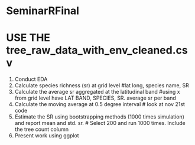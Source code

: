 # SeminarRFinal
# USE THE tree_raw_data_with_env_cleaned.csv
1. Conduct EDA
2. Calculate species richness (sr) at grid level #lat long, species name, SR
3. Calculate the average sr aggregated at the latitudinal band #using x from grid level have LAT BAND, SPECIES, SR. average sr per band 
4. Calculate the moving average at 0.5 degree interval # look at nov 21st code 
5. Estimate the SR using bootstrapping methods (1000 times simulation) and report mean and std. sr. # Select 200 and run 1000 times. Include the tree count column 
6. Present work using ggplot
